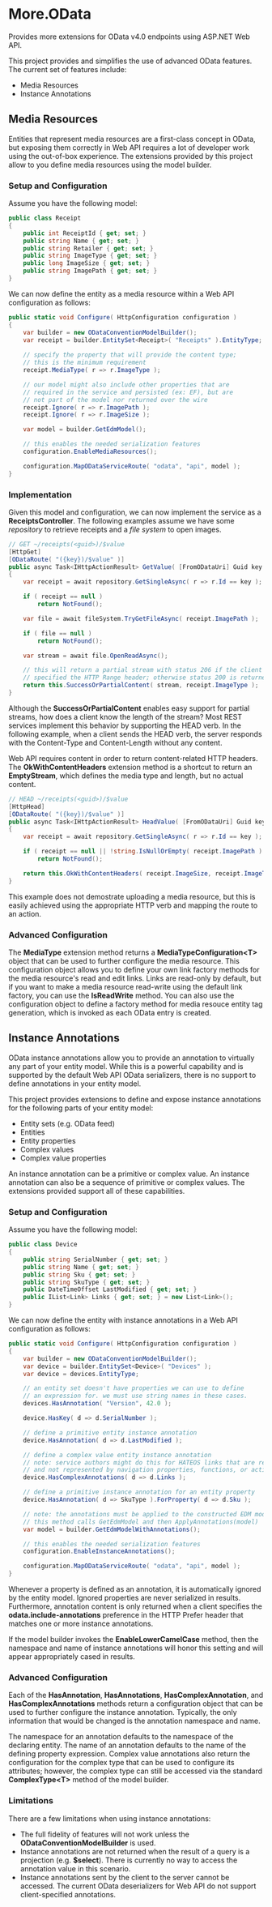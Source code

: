 # More.OData
Provides more extensions for OData v4.0 endpoints using ASP.NET Web API.

This project provides and simplifies the use of advanced OData features.
The current set of features include:

* Media Resources
* Instance Annotations

## Media Resources
Entities that represent media resources are a first-class concept in OData,
but exposing them correctly in Web API requires a lot of developer work
using the out-of-box experience. The extensions provided by this project
allow to you define media resources using the model builder.

### Setup and Configuration

Assume you have the following model:

```C#
public class Receipt
{
    public int ReceiptId { get; set; }
    public string Name { get; set; }
    public string Retailer { get; set; }
    public string ImageType { get; set; }
    public long ImageSize { get; set; }
    public string ImagePath { get; set; }
}
```

We can now define the entity as a media resource within a Web API
configuration as follows:

```C#
public static void Configure( HttpConfiguration configuration )
{
    var builder = new ODataConventionModelBuilder();
    var receipt = builder.EntitySet<Receipt>( "Receipts" ).EntityType;
    
    // specify the property that will provide the content type;
    // this is the minimum requirement
    receipt.MediaType( r => r.ImageType );

    // our model might also include other properties that are
    // required in the service and persisted (ex: EF), but are
    // not part of the model nor returned over the wire
    receipt.Ignore( r => r.ImagePath );
    receipt.Ignore( r => r.ImageSize );

    var model = builder.GetEdmModel();

    // this enables the needed serialization features
    configuration.EnableMediaResources();

    configuration.MapODataServiceRoute( "odata", "api", model );
}
```

### Implementation

Given this model and configuration, we can now implement the service as a
**ReceiptsController**. The following examples assume we have some
*repository* to retrieve receipts and a *file system* to open images.

```C#
// GET ~/receipts(<guid>)/$value
[HttpGet]
[ODataRoute( "({key})/$value" )]
public async Task<IHttpActionResult> GetValue( [FromODataUri] Guid key )
{
    var receipt = await repository.GetSingleAsync( r => r.Id == key );

    if ( receipt == null )
        return NotFound();

    var file = await fileSystem.TryGetFileAsync( receipt.ImagePath );

    if ( file == null )
        return NotFound();

    var stream = await file.OpenReadAsync();

    // this will return a partial stream with status 206 if the client
    // specified the HTTP Range header; otherwise status 200 is returned
    return this.SuccessOrPartialContent( stream, receipt.ImageType );
}
```

Although the **SuccessOrPartialContent** enables easy support for partial
streams, how does a client know the length of the stream? Most REST services
implement this behavior by supporting the HEAD verb. In the following example,
when a client sends the HEAD verb, the server responds with the Content-Type
and Content-Length without any content.

Web API requires content in order to return content-related HTTP headers.
The **OkWithContentHeaders** extension method is a shortcut to return
an **EmptyStream**, which defines the media type and length, but no actual
content.

```C#
// HEAD ~/receipts(<guid>)/$value
[HttpHead]
[ODataRoute( "({key})/$value" )]
public async Task<IHttpActionResult> HeadValue( [FromODataUri] Guid key )
{
    var receipt = await repository.GetSingleAsync( r => r.Id == key );

    if ( receipt == null || !string.IsNullOrEmpty( receipt.ImagePath ) )
        return NotFound();

    return this.OkWithContentHeaders( receipt.ImageSize, receipt.ImageType );
}
```

This example does not demostrate uploading a media resource, but this is easily
achieved using the appropriate HTTP verb and mapping the route to an action.

### Advanced Configuration
The **MediaType** extension method returns a **MediaTypeConfiguration&lt;T&gt;**
object that can be used to further configure the media resource. This
configuration object allows you to define your own link factory methods for the
media resource's read and edit links. Links are read-only by default, but
if you want to make a media resource read-write using the default link factory,
you can use the **IsReadWrite** method. You can also use the configuration
object to define a factory method for media resouce entity tag generation,
which is invoked as each OData entry is created.

## Instance Annotations
OData instance annotations allow you to provide an annotation to virtually any
part of your entity model. While this is a powerful capability and is supported
by the default Web API OData serializers, there is no support to define
annotations in your entity model.

This project provides extensions to define and expose instance annotations for
the following parts of your entity model:

* Entity sets (e.g. OData feed)
* Entities
* Entity properties
* Complex values
* Complex value properties

An instance annotation can be a primitive or complex value. An instance
annotation can also be a sequence of primitive or complex values. The
extensions provided support all of these capabilities.

### Setup and Configuration

Assume you have the following model:

```C#
public class Device
{
    public string SerialNumber { get; set; }
    public string Name { get; set; }
    public string Sku { get; set; }
    public string SkuType { get; set; }
    public DateTimeOffset LastModified { get; set; }
    public IList<Link> Links { get; set; } = new List<Link>();
}
```

We can now define the entity with instance annotations in a Web API
configuration as follows:

```C#
public static void Configure( HttpConfiguration configuration )
{
    var builder = new ODataConventionModelBuilder();
    var device = builder.EntitySet<Device>( "Devices" );
    var device = devices.EntityType;

    // an entity set doesn't have properties we can use to define
    // an expression for. we must use string names in these cases.
    devices.HasAnnotation( "Version", 42.0 );

    device.HasKey( d => d.SerialNumber );

    // define a primitive entity instance annotation
    device.HasAnnotation( d => d.LastModified );

    // define a complex value entity instance annotation
    // note: service authors might do this for HATEOS links that are remote
    // and not represented by navigation properties, functions, or actions
    device.HasComplexAnnotations( d => d.Links );

    // define a primitive instance annotation for an entity property
    device.HasAnnotation( d => SkuType ).ForProperty( d => d.Sku );

    // note: the annotations must be applied to the constructed EDM model
    // this method calls GetEdmModel and then ApplyAnnotations(model)
    var model = builder.GetEdmModelWithAnnotations();

    // this enables the needed serialization features
    configuration.EnableInstanceAnnotations();

    configuration.MapODataServiceRoute( "odata", "api", model );
}
```

Whenever a property is defined as an annotation, it is automatically ignored
by the entity model. Ignored properties are never serialized in results.
Furthermore, annotation content is only returned when a client specifies
the **odata.include-annotations** preference in the HTTP Prefer header that
matches one or more instance annotations.

If the model builder invokes the **EnableLowerCamelCase** method, then
the namespace and name of instance annotations will honor this setting and
will appear appropriately cased in results.

### Advanced Configuration
Each of the **HasAnnotation**, **HasAnnotations**, **HasComplexAnnotation**,
and **HasComplexAnnotations** methods return a configuration object that
can be used to further configure the instance annotation. Typically, the only
information that would be changed is the annotation namespace and name.

The namespace for an annotation defaults to the namespace of the declaring
entity. The name of an annotation defaults to the name of the defining
property expression. Complex value annotations also return the configuration
for the complex type that can be used to configure its attributes; however,
the complex type can still be accessed via the standard **ComplexType&lt;T&gt;**
method of the model builder.

### Limitations
There are a few limitations when using instance annotations:

* The full fidelity of features will not work unless the
  **ODataConventionModelBuilder** is used.
* Instance annotations are not returned when the result of a query is a
  projection (e.g. **$select**). There is currently no way to access the
  annotation value in this scenario.
* Instance annotations sent by the client to the server cannot be accessed. The current
  OData deserializers for Web API do not support client-specified annotations.
